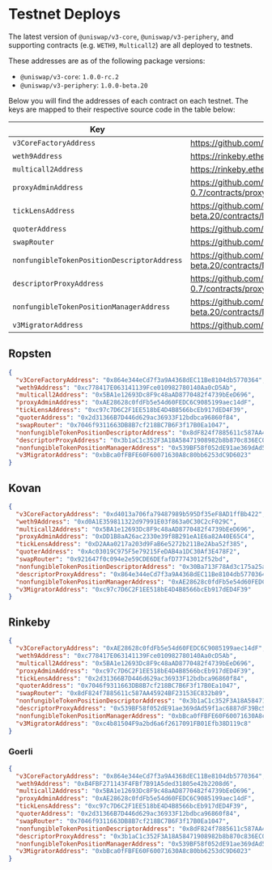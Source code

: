 # Testnet Deploys

The latest version of `@uniswap/v3-core`, `@uniswap/v3-periphery`,
and supporting contracts (e.g. `WETH9`, `Multicall2`) are all
deployed to testnets.

These addresses are as of the following package versions:

- `@uniswap/v3-core`: `1.0.0-rc.2`
- `@uniswap/v3-periphery`: `1.0.0-beta.20`

Below you will find the addresses of each contract on each testnet. The
keys are mapped to their respective source code in the table below:

| Key                                         | Source Code                                                                                                                 |
| ------------------------------------------- | --------------------------------------------------------------------------------------------------------------------------- |
| `v3CoreFactoryAddress`                      | https://github.com/Uniswap/uniswap-v3-core/blob/v1.0.0-rc.2/contracts/UniswapV3Factory.sol                                  |
| `weth9Address`                              | https://rinkeby.etherscan.io/address/0xc778417E063141139Fce010982780140Aa0cD5Ab#code                                        |
| `multicall2Address`                         | https://rinkeby.etherscan.io/address/0x5BA1e12693Dc8F9c48aAD8770482f4739bEeD696#code                                        |
| `proxyAdminAddress`                         | https://github.com/OpenZeppelin/openzeppelin-contracts/blob/v3.4.0-solc-0.7/contracts/proxy/ProxyAdmin.sol                  |
| `tickLensAddress`                           | https://github.com/Uniswap/uniswap-v3-periphery/blob/v1.0.0-beta.20/contracts/lens/TickLens.sol                             |
| `quoterAddress`                             | https://github.com/Uniswap/uniswap-v3-periphery/blob/v1.0.0-beta.20/contracts/lens/Quoter.sol                               |
| `swapRouter`                                | https://github.com/Uniswap/uniswap-v3-periphery/blob/v1.0.0-beta.20/contracts/SwapRouter.sol                                |
| `nonfungibleTokenPositionDescriptorAddress` | https://github.com/Uniswap/uniswap-v3-periphery/blob/v1.0.0-beta.20/contracts/NonfungibleTokenPositionDescriptor.sol        |
| `descriptorProxyAddress`                    | https://github.com/OpenZeppelin/openzeppelin-contracts/blob/v3.4.0-solc-0.7/contracts/proxy/TransparentUpgradeableProxy.sol |
| `nonfungibleTokenPositionManagerAddress`    | https://github.com/Uniswap/uniswap-v3-periphery/blob/v1.0.0-beta.20/contracts/NonfungiblePositionManager.sol                |
| `v3MigratorAddress`                         | https://github.com/Uniswap/uniswap-v3-periphery/blob/v1.0.0-beta.20/contracts/V3Migrator.sol                                |

## Ropsten

```json
{
  "v3CoreFactoryAddress": "0x864e344eCd7f3a9A4368dEC11Be8104db5770364",
  "weth9Address": "0xc778417E063141139Fce010982780140Aa0cD5Ab",
  "multicall2Address": "0x5BA1e12693Dc8F9c48aAD8770482f4739bEeD696",
  "proxyAdminAddress": "0xAE28628c0fdFb5e54d60FEDC6C9085199aec14dF",
  "tickLensAddress": "0xc97c7D6C2F1EE518bE4D4B8566bcEb917dED4F39",
  "quoterAddress": "0x2d31366B7D446d629ac36933F12bdbca96860f84",
  "swapRouter": "0x7046f9311663DB8B7cf218BC7B6F3f17B0Ea1047",
  "nonfungibleTokenPositionDescriptorAddress": "0x8dF824f7885611c587AA45924BF23153EC832b89",
  "descriptorProxyAddress": "0x3b1aC1c352F3A18A58471908982b8b870c836EC0",
  "nonfungibleTokenPositionManagerAddress": "0x539BF58f052dE91ae369dAd59f1ac6887dF39Bc5",
  "v3MigratorAddress": "0xbBca0fFBFE60F60071630A8c80bb6253dC9D6023"
}
```

## Kovan

```json
{
  "v3CoreFactoryAddress": "0xd4013a706fa79487989b595Df35eF8AD1ffBb422",
  "weth9Address": "0xd0A1E359811322d97991E03f863a0C30C2cF029C",
  "multicall2Address": "0x5BA1e12693Dc8F9c48aAD8770482f4739bEeD696",
  "proxyAdminAddress": "0xDD1B8aA26ac2330e39f8B291eA1E6a82A40E65C4",
  "tickLensAddress": "0xD2AAa0217a203d9FaB6e5272b211Be2Aba52f385",
  "quoterAddress": "0xAc03019C975F5e79215FeDAB4a1DC30Af3E478F2",
  "swapRouter": "0x921647f0c094e2e59CDE6DEfafD77743012f52bd",
  "nonfungibleTokenPositionDescriptorAddress": "0x30Ba713F78Ad3c175a25aD767e3f423549Ac2D65",
  "descriptorProxyAddress": "0x864e344eCd7f3a9A4368dEC11Be8104db5770364",
  "nonfungibleTokenPositionManagerAddress": "0xAE28628c0fdFb5e54d60FEDC6C9085199aec14dF",
  "v3MigratorAddress": "0xc97c7D6C2F1EE518bE4D4B8566bcEb917dED4F39"
}
```

## Rinkeby

```json
{
  "v3CoreFactoryAddress": "0xAE28628c0fdFb5e54d60FEDC6C9085199aec14dF",
  "weth9Address": "0xc778417E063141139Fce010982780140Aa0cD5Ab",
  "multicall2Address": "0x5BA1e12693Dc8F9c48aAD8770482f4739bEeD696",
  "proxyAdminAddress": "0xc97c7D6C2F1EE518bE4D4B8566bcEb917dED4F39",
  "tickLensAddress": "0x2d31366B7D446d629ac36933F12bdbca96860f84",
  "quoterAddress": "0x7046f9311663DB8B7cf218BC7B6F3f17B0Ea1047",
  "swapRouter": "0x8dF824f7885611c587AA45924BF23153EC832b89",
  "nonfungibleTokenPositionDescriptorAddress": "0x3b1aC1c352F3A18A58471908982b8b870c836EC0",
  "descriptorProxyAddress": "0x539BF58f052dE91ae369dAd59f1ac6887dF39Bc5",
  "nonfungibleTokenPositionManagerAddress": "0xbBca0fFBFE60F60071630A8c80bb6253dC9D6023",
  "v3MigratorAddress": "0xc4b81504F9a2bd6a6f2617091FB01Efb38D119c8"
}
```

### Goerli

```json
{
  "v3CoreFactoryAddress": "0x864e344eCd7f3a9A4368dEC11Be8104db5770364",
  "weth9Address": "0xB4FBF271143F4FBf7B91A5ded31805e42b2208d6",
  "multicall2Address": "0x5BA1e12693Dc8F9c48aAD8770482f4739bEeD696",
  "proxyAdminAddress": "0xAE28628c0fdFb5e54d60FEDC6C9085199aec14dF",
  "tickLensAddress": "0xc97c7D6C2F1EE518bE4D4B8566bcEb917dED4F39",
  "quoterAddress": "0x2d31366B7D446d629ac36933F12bdbca96860f84",
  "swapRouter": "0x7046f9311663DB8B7cf218BC7B6F3f17B0Ea1047",
  "nonfungibleTokenPositionDescriptorAddress": "0x8dF824f7885611c587AA45924BF23153EC832b89",
  "descriptorProxyAddress": "0x3b1aC1c352F3A18A58471908982b8b870c836EC0",
  "nonfungibleTokenPositionManagerAddress": "0x539BF58f052dE91ae369dAd59f1ac6887dF39Bc5",
  "v3MigratorAddress": "0xbBca0fFBFE60F60071630A8c80bb6253dC9D6023"
}
```